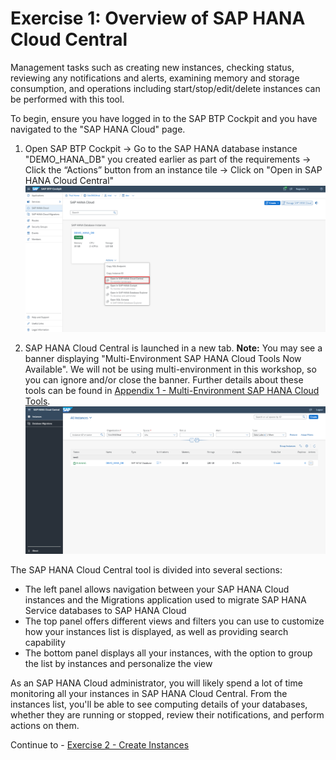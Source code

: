 # Exercise 1: Overview of SAP HANA Cloud Central

Management tasks such as creating new instances, checking status, reviewing any notifications and alerts, examining memory and storage consumption, and operations including start/stop/edit/delete instances can be performed with this tool. 

To begin, ensure you have logged in to the SAP BTP Cockpit and you have navigated to the "SAP HANA Cloud" page.

1. Open SAP BTP Cockpit -> Go to the SAP HANA database instance "DEMO_HANA_DB" you created earlier as part of the requirements -> Click the “Actions” button from an instance tile -> Click on "Open in SAP HANA Cloud Central"
    <kbd>
    ![](./images/4.png)
    </kbd>

2. SAP HANA Cloud Central is launched in a new tab. **Note:** You may see a banner displaying "Multi-Environment SAP HANA Cloud Tools Now Available". We will not be using multi-environment in this workshop, so you can ignore and/or close the banner.  Further details about these tools can be found in [Appendix 1 - Multi-Environment SAP HANA Cloud Tools](../../multi-environment/ex1/).
    <kbd>
    ![](./images/3.png)
    </kbd>
    
The SAP HANA Cloud Central tool is divided into several sections:

 * The left panel allows navigation between your SAP HANA Cloud instances and the Migrations application used to migrate SAP HANA Service databases to SAP HANA Cloud
 * The top panel offers different views and filters you can use to customize how your instances list is displayed, as well as providing search capability
 * The bottom panel displays all your instances, with the option to group the list by instances and personalize the view

As an SAP HANA Cloud administrator, you will likely spend a lot of time monitoring all your instances in SAP HANA Cloud Central.  From the instances list, you'll be able to see computing details of your databases, whether they are running or stopped, review their notifications, and perform actions on them.

Continue to - [Exercise 2 - Create Instances](../ex2/README.md)

